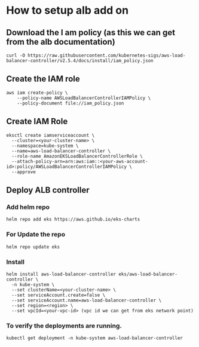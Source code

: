 # How to setup alb add on

## Download the I am policy (as this we can get from the alb documentation)

``` 
curl -O https://raw.githubusercontent.com/kubernetes-sigs/aws-load-balancer-controller/v2.5.4/docs/install/iam_policy.json
```

## Create the IAM role
```
aws iam create-policy \
    --policy-name AWSLoadBalancerControllerIAMPolicy \
    --policy-document file://iam_policy.json
```

## Create IAM Role

```
eksctl create iamserviceaccount \
  --cluster=<your-cluster-name> \
  --namespace=kube-system \
  --name=aws-load-balancer-controller \
  --role-name AmazonEKSLoadBalancerControllerRole \
  --attach-policy-arn=arn:aws:iam::<your-aws-account-id>:policy/AWSLoadBalancerControllerIAMPolicy \
  --approve
```

## Deploy ALB controller

### Add helm repo
```
helm repo add eks https://aws.github.io/eks-charts
```

### For Update the repo
```
helm repo update eks
```

### Install

```
helm install aws-load-balancer-controller eks/aws-load-balancer-controller \            
  -n kube-system \
  --set clusterName=<your-cluster-name> \
  --set serviceAccount.create=false \
  --set serviceAccount.name=aws-load-balancer-controller \
  --set region=<region> \
  --set vpcId=<your-vpc-id> (vpc id we can get from eks network point)
```

### To verify the deployments are running.

```
kubectl get deployment -n kube-system aws-load-balancer-controller
```



 